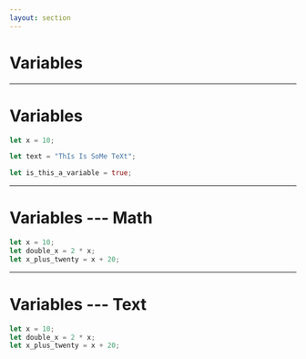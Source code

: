 ```yaml
---
layout: section
---
```


# Variables

---

# Variables

```rust
let x = 10;

let text = "ThIs Is SoMe TeXt";

let is_this_a_variable = true;
```

---

# Variables --- Math

```rust
let x = 10;
let double_x = 2 * x;
let x_plus_twenty = x + 20;
```

---

# Variables --- Text

```rust
let x = 10;
let double_x = 2 * x;
let x_plus_twenty = x + 20;
